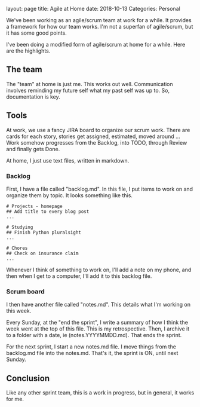 layout: page
title: Agile at Home
date: 2018-10-13
Categories: Personal

We've been working as an agile/scrum team at work for a while. It provides a framework for how our team works. I'm not a superfan of agile/scrum, but it has some good points.

I've been doing a modified form of agile/scrum at home for a while. Here are the highlights.

## The team
The "team" at home is just me. This works out well. Communication involves reminding my future self what my past self was up to. So, documentation is key.

## Tools
At work, we use a fancy JIRA board to organize our scrum work. There are cards for each story, stories get assigned, estimated, moved  around ... Work somehow progresses from the Backlog, into TODO, through Review and finally gets Done.  

At home, I just use text files, written in markdown.

### Backlog
First, I have a file called "backlog.md". In this file, I put items to work on and organize them by topic. It looks something like this.

    # Projects - homepage
    ## Add title to every blog post
    ...

    # Studying
    ## Finish Python pluralsight 
    ...

    # Chores
    ## Check on insurance claim
    ...

Whenever I think of something to work on, I'll add a note on my phone, and then when I get to a computer, I'll add it to this backlog file.

### Scrum board
I then have another file called "notes.md". This details what I'm working on this week. 

Every Sunday, at the "end the sprint", I write a summary of how I think the week went at the top of this file. This is my retrospective. Then, I archive it to a folder with a date, ie (notes.YYYYMMDD.md). That ends the sprint. 

For the next sprint, I start a new notes.md file. I move things from the backlog.md file into the notes.md. That's it, the sprint is ON, until next Sunday.

## Conclusion
Like any other sprint team, this is a work in progress, but in general, it works for me. 
